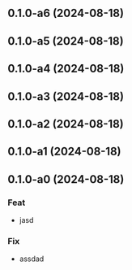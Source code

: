 ## 0.1.0-a6 (2024-08-18)

## 0.1.0-a5 (2024-08-18)

## 0.1.0-a4 (2024-08-18)

## 0.1.0-a3 (2024-08-18)

## 0.1.0-a2 (2024-08-18)

## 0.1.0-a1 (2024-08-18)

## 0.1.0-a0 (2024-08-18)

### Feat

- jasd

### Fix

- assdad
